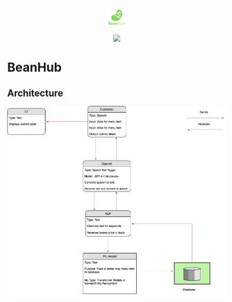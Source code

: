 <p align="center"><img src="other/images/bean_logo.png" alt="BeanHub" width="50" height="50">
<p align="center"><img src="https://github.com/Ibrahim-Haroon/BeanHub/actions/workflows/unit-test.yml/badge.svg">


# BeanHub

## Architecture
![architecture.drawio.png](other/images/architecture.drawio.png)
